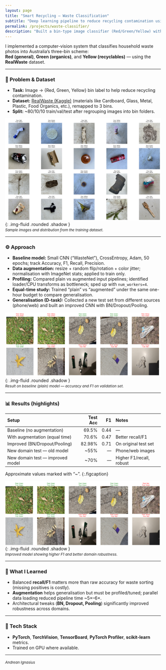 ```yaml
---
layout: page
title: "Smart Recycling — Waste Classification"
subtitle: "Deep learning pipeline to reduce recycling contamination using RealWaste images"
permalink: /projects/waste-classifier/
description: "Built a bin-type image classifier (Red/Green/Yellow) with PyTorch, augmentation, profiling, and domain generalisation experiments. Includes reproducible notebook output and report PDFs."
---
```


I implemented a computer-vision system that classifies household waste photos into Australia’s three-bin scheme:  
**Red (general)**, **Green (organics)**, and **Yellow (recyclables)** — using the **RealWaste** dataset.

---

### 🧩 Problem & Dataset
- **Task:** Image → {Red, Green, Yellow} bin label to help reduce recycling contamination.  
- **Dataset:** [RealWaste (Kaggle)](https://www.kaggle.com/datasets/joebeachcapital/realwaste) (materials like Cardboard, Glass, Metal, Plastic, Food Organics, etc.), remapped to 3 bins.  
- **Split:** ~80/10/10 train/val/test after regrouping images into bin folders.  

![Training dataset distribution and samples](/assets/img/project-waste-train.png){: .img-fluid .rounded .shadow }  
<small>*Sample images and distribution from the training dataset.*</small>

---

### ⚙️ Approach
- **Baseline model:** Small CNN (“WasteNet”), CrossEntropy, Adam, 50 epochs; track Accuracy, F1, Recall, Precision.  
- **Data augmentation:** resize + random flip/rotation + color jitter; normalisation with ImageNet stats; applied to train only.  
- **Profiling:** Compared plain vs augmented input pipelines; identified loader/CPU transforms as bottleneck; sped up with `num_workers=4`.  
- **Equal-time study:** Trained “plain” vs “augmented” under the same one-hour budget to compare generalisation.  
- **Generalisation (D-task):** Collected a new test set from different sources (phone/web) and built an improved CNN with BN/Dropout/Pooling.  

![Training result of plain baseline model](/assets/img/project-waste-plain.png){: .img-fluid .rounded .shadow }  
<small>*Result on baseline (plain) model — accuracy and F1 on validation set.*</small>

---

### 📊 Results (highlights)

| Setup                                | Test Acc |   F1  | Notes                      |
|:-------------------------------------|---------:|------:|:---------------------------|
| Baseline (no augmentation)           |   69.5%  | 0.44  | —                          |
| With augmentation (equal time)       |   70.6%  | 0.47  | Better recall/F1           |
| Improved (BN/Dropout/Pooling)        |   82.98% | 0.71  | On original test set       |
| New domain test — old model          |   ~55%   |  —    | Phone/web images           |
| New domain test — improved model     |   ~70%   |  —    | Higher F1/recall, robust   |

Approximate values marked with “~”.
{:.figcaption}

![Comparison of improved model results on new domain data](/assets/img/project-waste-improved.png){: .img-fluid .rounded .shadow }  
<small>*Improved model showing higher F1 and better domain robustness.*</small>

---

### 🧠 What I Learned
- Balanced **recall/F1** matters more than raw accuracy for waste sorting (missing positives is costly).  
- **Augmentation** helps generalisation but must be profiled/tuned; parallel data loading reduced pipeline time ~5×–6×.  
- Architectural tweaks (**BN, Dropout, Pooling**) significantly improved robustness across domains.  

---

### 🧰 Tech Stack
- **PyTorch**, **TorchVision**, **TensorBoard**, **PyTorch Profiler**, **scikit-learn** metrics.  
- Trained on GPU where available.

---

<p><small><em>Andrean Ignasius</em></small></p>